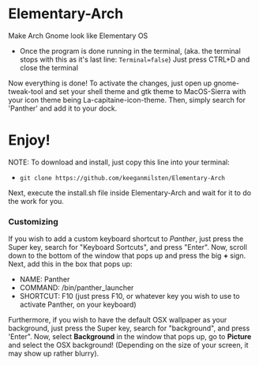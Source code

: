 # Elementary-Arch
Make Arch Gnome look like Elementary OS 

- Once the program is done running in the terminal, (aka. the terminal stops with this as it's last line: `Terminal=false`)
Just press CTRL+D and close the terminal

Now everything is done! To activate the changes, just open up gnome-tweak-tool and set your shell theme and gtk theme to MacOS-Sierra with your icon theme being La-capitaine-icon-theme. Then, simply search for 'Panther' and add it to your dock.

# Enjoy!

NOTE: To download and install, just copy this line into your terminal:
- `git clone https://github.com/keeganmilsten/Elementary-Arch`

Next, execute the install.sh file inside Elementary-Arch and wait for it to do the work for you.



### Customizing

If you wish to add a custom keyboard shortcut to *Panther*, just press the Super key, search for "Keyboard Sortcuts", and press "Enter". Now, scroll down to the bottom of the window that pops up and press the big **+** sign. Next, add this in the box that pops up:
- NAME: Panther
- COMMAND: /bin/panther_launcher
- SHORTCUT: F10 (just press F10, or whatever key you wish to use to activate Panther, on your keyboard)


Furthermore, if you wish to have the default OSX wallpaper as your background, just press the Super key, search for "background", and press 'Enter". Now, select **Background** in the window that pops up, go to **Picture** and select the OSX background! (Depending on the size of your screen, it may show up rather blurry).
